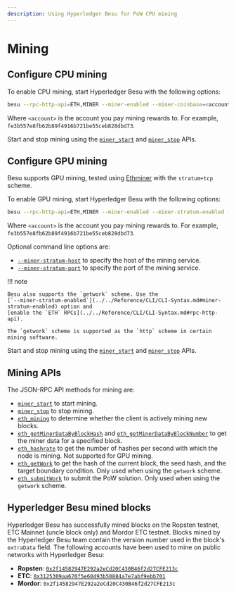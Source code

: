 ```yaml
---
description: Using Hyperledger Besu for PoW CPU mining
---
```


# Mining

## Configure CPU mining

To enable CPU mining, start Hyperledger Besu with the following options:

```bash
besu --rpc-http-api=ETH,MINER --miner-enabled --miner-coinbase=<account>
```

Where `<account>` is the account you pay mining rewards to. For example,
`fe3b557e8fb62b89f4916b721be55ceb828dbd73`.

Start and stop mining using the [`miner_start`](../../Reference/API-Methods.md#miner_start) and
[`miner_stop`](../../Reference/API-Methods.md#miner_stop) APIs.

## Configure GPU mining

Besu supports GPU mining, tested using [Ethminer](https://github.com/ethereum-mining/ethminer) with
the `stratum+tcp` scheme.

To enable GPU mining, start Hyperledger Besu with the following options:

```bash
besu --rpc-http-api=ETH,MINER --miner-enabled --miner-stratum-enabled --miner-coinbase=<account>
```

Where `<account>` is the account you pay mining rewards to. For example,
`fe3b557e8fb62b89f4916b721be55ceb828dbd73`.

Optional command line options are:

* [`--miner-stratum-host`](../../Reference/CLI/CLI-Syntax.md#miner-stratum-host) to specify the
  host of the mining service.
* [`--miner-stratum-port`](../../Reference/CLI/CLI-Syntax.md#miner-stratum-port) to specify the
  port of the mining service.

!!! note

    Besu also supports the `getwork` scheme. Use the
    [`--miner-stratum-enabled`](../../Reference/CLI/CLI-Syntax.md#miner-stratum-enabled) option and
    [enable the `ETH` RPCs](../../Reference/CLI/CLI-Syntax.md#rpc-http-api).

    The `getwork` scheme is supported as the `http` scheme in certain mining software.

Start and stop mining using the [`miner_start`](../../Reference/API-Methods.md#miner_start) and
[`miner_stop`](../../Reference/API-Methods.md#miner_stop) APIs.

## Mining APIs

The JSON-RPC API methods for mining are:

* [`miner_start`](../../Reference/API-Methods.md#miner_start) to start mining.
* [`miner_stop`](../../Reference/API-Methods.md#miner_stop) to stop mining.
* [`eth_mining`](../../Reference/API-Methods.md#eth_mining) to determine whether the client is
  actively mining new blocks.
* [`eth_getMinerDataByBlockHash`](../../Reference/API-Methods.md#eth_getminerdatabyblockhash) and
[`eth_getMinerDataByBlockNumber`](../../Reference/API-Methods.md#eth_getminerdatabyblocknumber) to
get the miner data for a specified block.
* [`eth_hashrate`](../../Reference/API-Methods.md#eth_hashrate) to get the number of hashes per
  second with which the node is mining. Not supported for GPU mining.
* [`eth_getWork`](../../Reference/API-Methods.md#eth_getwork) to get the hash of the current block,
  the seed hash, and the target boundary condition. Only used when using the `getwork`
  scheme.
* [`eth_submitWork`](../../Reference/API-Methods.md#eth_submitwork) to submit the PoW solution.
  Only used when using the `getwork` scheme.

## Hyperledger Besu mined blocks

Hyperledger Besu has successfully mined blocks on the Ropsten testnet, ETC Mainnet (uncle block only) and Mordor ETC testnet.
Blocks mined by the Hyperledger Besu team contain the version number used in the block's `extraData` field. The following accounts
have been used to mine on public networks with Hyperledger Besu:

* **Ropsten**: [`0x2f14582947E292a2eCd20C430B46f2d27CFE213c`](https://ropsten.etherscan.io/address/0x2f14582947E292a2eCd20C430B46f2d27CFE213c#mine)
* **ETC**: [`0x3125309aa670f5e60493b50884a7e7abf9ebb701`](https://etc.tokenview.com/en/address/0x3125309aa670f5e60493b50884a7e7abf9ebb701)
* **Mordor**: `0x2f14582947E292a2eCd20C430B46f2d27CFE213c`
